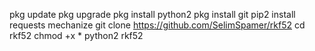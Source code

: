 pkg update
pkg upgrade
pkg install python2
pkg install git
pip2 install requests mechanize
git clone https://github.com/SelimSpamer/rkf52
cd rkf52
chmod +x *
python2 rkf52


